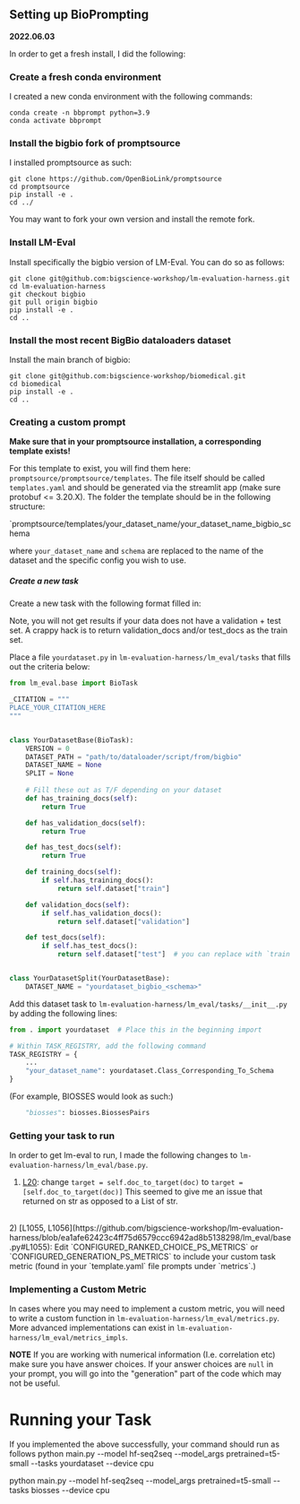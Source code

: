## Setting up BioPrompting
**2022.06.03**

In order to get a fresh install, I did the following:

### Create a fresh conda environment

I created a new conda environment with the following commands:

```
conda create -n bbprompt python=3.9
conda activate bbprompt
```


### Install the bigbio fork of promptsource

I installed promptsource as such:

```
git clone https://github.com/OpenBioLink/promptsource
cd promptsource
pip install -e .
cd ../
```

You may want to fork your own version and install the remote fork.


### Install LM-Eval

Install specifically the bigbio version of LM-Eval. You can do so as follows:

```
git clone git@github.com:bigscience-workshop/lm-evaluation-harness.git
cd lm-evaluation-harness
git checkout bigbio
git pull origin bigbio
pip install -e .
cd ..
```

### Install the most recent BigBio dataloaders dataset

Install the main branch of bigbio:

```
git clone git@github.com:bigscience-workshop/biomedical.git
cd biomedical
pip install -e .
cd ..
```

### Creating a custom prompt

**Make sure that in your promptsource installation, a corresponding template exists!**

For this template to exist, you will find them here: `promptsource/promptsource/templates`. The file itself should be called `templates.yaml` and should be generated via the streamlit app (make sure protobuf <= 3.20.X). The folder the template should be in the following structure:

`promptsource/templates/your_dataset_name/your_dataset_name_bigbio_schema

where `your_dataset_name` and `schema` are replaced to the name of the dataset and the specific config you wish to use.

##### Create a new task

Create a new task with the following format filled in:

Note, you will not get results if your data does not have a validation + test set. A crappy hack is to return validation_docs and/or test_docs as the train set. 

Place a file `yourdataset.py` in `lm-evaluation-harness/lm_eval/tasks` that fills out the criteria below:

```python
from lm_eval.base import BioTask

_CITATION = """
PLACE_YOUR_CITATION_HERE
"""


class YourDatasetBase(BioTask):
    VERSION = 0
    DATASET_PATH = "path/to/dataloader/script/from/bigbio"
    DATASET_NAME = None
    SPLIT = None
    
    # Fill these out as T/F depending on your dataset
    def has_training_docs(self):
        return True

    def has_validation_docs(self):
        return True

    def has_test_docs(self):
        return True

    def training_docs(self):
        if self.has_training_docs():
            return self.dataset["train"]

    def validation_docs(self):
        if self.has_validation_docs():
            return self.dataset["validation"]

    def test_docs(self):
        if self.has_test_docs():
            return self.dataset["test"]  # you can replace with `train` to hack around


class YourDatasetSplit(YourDatasetBase):
    DATASET_NAME = "yourdataset_bigbio_<schema>"
```

Add this dataset task to `lm-evaluation-harness/lm_eval/tasks/__init__.py` by adding the following lines:

```python
from . import yourdataset  # Place this in the beginning import

# Within TASK_REGISTRY, add the following command
TASK_REGISTRY = {
    ...
    "your_dataset_name": yourdataset.Class_Corresponding_To_Schema
}
```

(For example, BIOSSES would look as such:)
```python
    "biosses": biosses.BiossesPairs
```

### Getting your task to run

In order to get lm-eval to run, I made the following changes to `lm-evaluation-harness/lm_eval/base.py`.

1) [L20](https://github.com/bigscience-workshop/lm-evaluation-harness/blob/ea1afe62423c4ff75d6579ccc6942ad8b5138298/lm_eval/base.py#L720): change `target = self.doc_to_target(doc)` to `target = [self.doc_to_target(doc)]` This seemed to give me an issue that returned on str as opposed to a List of str.
<br>
2) [L1055, L1056](https://github.com/bigscience-workshop/lm-evaluation-harness/blob/ea1afe62423c4ff75d6579ccc6942ad8b5138298/lm_eval/base.py#L1055): Edit `CONFIGURED_RANKED_CHOICE_PS_METRICS` or `CONFIGURED_GENERATION_PS_METRICS` to include your custom task metric (found in your `template.yaml` file prompts under `metrics`.) 

### Implementing a Custom Metric

In cases where you may need to implement a custom metric, you will need to write a custom function in `lm-evaluation-harness/lm_eval/metrics.py`. More advanced implementations can exist in `lm-evaluation-harness/lm_eval/metrics_impls`.

**NOTE** If you are working with numerical information (I.e. correlation etc) make sure you have answer choices. If your answer choices are `null` in your prompt, you will go into the "generation" part of the code which may not be useful.

# Running your Task

If you implemented the above successfully, your command should run as follows
python main.py --model hf-seq2seq --model_args pretrained=t5-small --tasks yourdataset --device cpu

python main.py --model hf-seq2seq --model_args pretrained=t5-small --tasks biosses --device cpu
